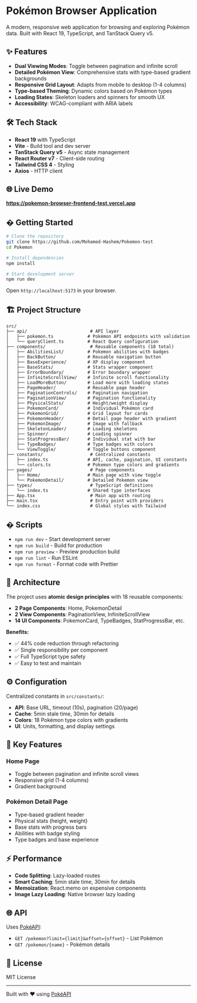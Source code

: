 # Pokémon Browser Application

A modern, responsive web application for browsing and exploring Pokémon data. Built with React 19, TypeScript, and TanStack Query v5.

## ✨ Features

- **Dual Viewing Modes**: Toggle between pagination and infinite scroll
- **Detailed Pokémon View**: Comprehensive stats with type-based gradient backgrounds
- **Responsive Grid Layout**: Adapts from mobile to desktop (1-4 columns)
- **Type-based Theming**: Dynamic colors based on Pokémon types
- **Loading States**: Skeleton loaders and spinners for smooth UX
- **Accessibility**: WCAG-compliant with ARIA labels

## 🛠️ Tech Stack

- **React 19** with TypeScript
- **Vite** - Build tool and dev server
- **TanStack Query v5** - Async state management
- **React Router v7** - Client-side routing
- **Tailwind CSS 4** - Styling
- **Axios** - HTTP client

## 🌐 Live Demo

**https://pokemon-browser-frontend-test.vercel.app**

## � Getting Started

```bash
# Clone the repository
git clone https://github.com/Mohamed-Hashem/Pokemon-test
cd Pokemon

# Install dependencies
npm install

# Start development server
npm run dev
```

Open `http://localhost:5173` in your browser.

## 🏗️ Project Structure

```
src/
├── api/                        # API layer
│   ├── pokemon.ts             # Pokémon API endpoints with validation
│   └── queryClient.ts         # React Query configuration
├── components/                 # Reusable components (18 total)
│   ├── AbilitiesList/         # Pokemon abilities with badges
│   ├── BackButton/            # Reusable navigation button
│   ├── BaseExperience/        # XP display component
│   ├── BaseStats/             # Stats wrapper component
│   ├── ErrorBoundary/         # Error boundary wrapper
│   ├── InfiniteScrollView/    # Infinite scroll functionality
│   ├── LoadMoreButton/        # Load more with loading states
│   ├── PageHeader/            # Reusable page header
│   ├── PaginationControls/    # Pagination navigation
│   ├── PaginationView/        # Pagination functionality
│   ├── PhysicalStats/         # Height/weight display
│   ├── PokemonCard/           # Individual Pokémon card
│   ├── PokemonGrid/           # Grid layout for cards
│   ├── PokemonHeader/         # Detail page header with gradient
│   ├── PokemonImage/          # Image with fallback
│   ├── SkeletonLoader/        # Loading skeletons
│   ├── Spinner/               # Loading spinner
│   ├── StatProgressBar/       # Individual stat with bar
│   ├── TypeBadges/            # Type badges with colors
│   └── ViewToggle/            # Toggle buttons component
├── constants/                  # Centralized constants
│   ├── index.ts               # API, cache, pagination, UI constants
│   └── colors.ts              # Pokemon type colors and gradients
├── pages/                      # Page components
│   ├── Home/                  # Main page with view toggle
│   └── PokemonDetail/         # Detailed Pokemon view
├── types/                      # TypeScript definitions
│   └── index.ts               # Shared type interfaces
├── App.tsx                     # Main app with routing
├── main.tsx                    # Entry point with providers
└── index.css                   # Global styles with Tailwind
```

## � Scripts

- `npm run dev` - Start development server
- `npm run build` - Build for production
- `npm run preview` - Preview production build
- `npm run lint` - Run ESLint
- `npm run format` - Format code with Prettier

## 🎨 Architecture

The project uses **atomic design principles** with 18 reusable components:

- **2 Page Components**: Home, PokemonDetail
- **2 View Components**: PaginationView, InfiniteScrollView
- **14 UI Components**: PokemonCard, TypeBadges, StatProgressBar, etc.

**Benefits:**

- ✅ 44% code reduction through refactoring
- ✅ Single responsibility per component
- ✅ Full TypeScript type safety
- ✅ Easy to test and maintain

## ⚙️ Configuration

Centralized constants in `src/constants/`:

- **API**: Base URL, timeout (10s), pagination (20/page)
- **Cache**: 5min stale time, 30min for details
- **Colors**: 18 Pokémon type colors with gradients
- **UI**: Units, formatting, and display settings

## 🎯 Key Features

### Home Page

- Toggle between pagination and infinite scroll views
- Responsive grid (1-4 columns)
- Gradient background

### Pokémon Detail Page

- Type-based gradient header
- Physical stats (height, weight)
- Base stats with progress bars
- Abilities with badge styling
- Type badges and base experience

## ⚡ Performance

- **Code Splitting**: Lazy-loaded routes
- **Smart Caching**: 5min stale time, 30min for details
- **Memoization**: React.memo on expensive components
- **Image Lazy Loading**: Native browser lazy loading

## 🌐 API

Uses [PokéAPI](https://pokeapi.co/api/v2):

- `GET /pokemon?limit={limit}&offset={offset}` - List Pokémon
- `GET /pokemon/{name}` - Pokémon details

## 📄 License

MIT License

---

Built with ❤️ using [PokéAPI](https://pokeapi.co/)
